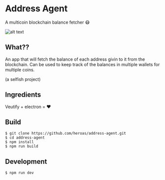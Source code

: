# Address Agent

A multicoin blockchain balance fetcher :mask:

![alt text][screenshot]

[screenshot]: https://i.imgur.com/yLGwcPA.png "screenshot"

## What??
An app that will fetch the balance of each address givin to it from the blockchain. Can be used to keep track of the balances in multiple wallets for multiple coins.

(a selfish project)

## Ingredients
Veutify + electron = :heart:

## Build
```
$ git clone https://github.com/heroas/address-agent.git
$ cd address-agent
$ npm install
$ npm run build
```
## Development
```
$ npm run dev
```
